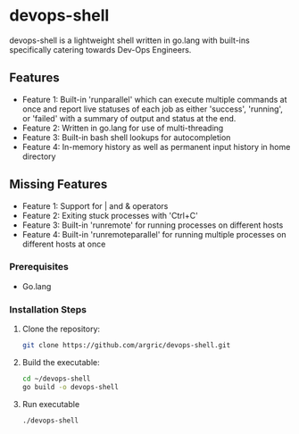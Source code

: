 <div style="text-align: left;">


# devops-shell

devops-shell is a lightweight shell written in go.lang with built-ins specifically catering towards Dev-Ops Engineers. 

## Features

- Feature 1: Built-in 'runparallel' which can execute multiple commands at once and report live statuses of each job as either 'success', 'running', or 'failed' with a summary of output and status at the end.
- Feature 2: Written in go.lang for use of multi-threading
- Feature 3: Built-in bash shell lookups for autocompletion
- Feature 4: In-memory history as well as permanent input history in home directory

## Missing Features

- Feature 1: Support for | and & operators
- Feature 2: Exiting stuck processes with 'Ctrl+C'
- Feature 3: Built-in 'runremote' for running processes on different hosts
- Feature 4: Built-in 'runremoteparallel' for running multiple processes on different hosts at once
  
### Prerequisites

- Go.lang

### Installation Steps

1. Clone the repository:
   ```bash
   git clone https://github.com/argric/devops-shell.git
   
2. Build the executable:
   ```bash
   cd ~/devops-shell
   go build -o devops-shell

3. Run executable
   ```bash
   ./devops-shell
</div>
